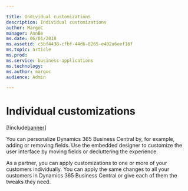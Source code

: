 ```yaml
---

title: Individual customizations
description: Individual customizations
author: MargoC
manager: AnnBe
ms.date: 06/01/2018
ms.assetid: c5bf4438-cfbf-44d6-8265-e402a6eef16f
ms.topic: article
ms.prod: 
ms.service: business-applications
ms.technology: 
ms.author: margoc
audience: Admin

---
```

#  Individual customizations




[!include[banner](../../includes/banner.md)]

You can personalize Dynamics 365 Business Central by, for example, adding or
removing fields. Use the embedded designer to customize the user interface by
moving fields or decluttering the experience.

As a partner, you can apply customizations to one or more of your customers
individually. You can apply the same changes to all your customers in
Dynamics 365 Business Central or give each of them the tweaks they need.

